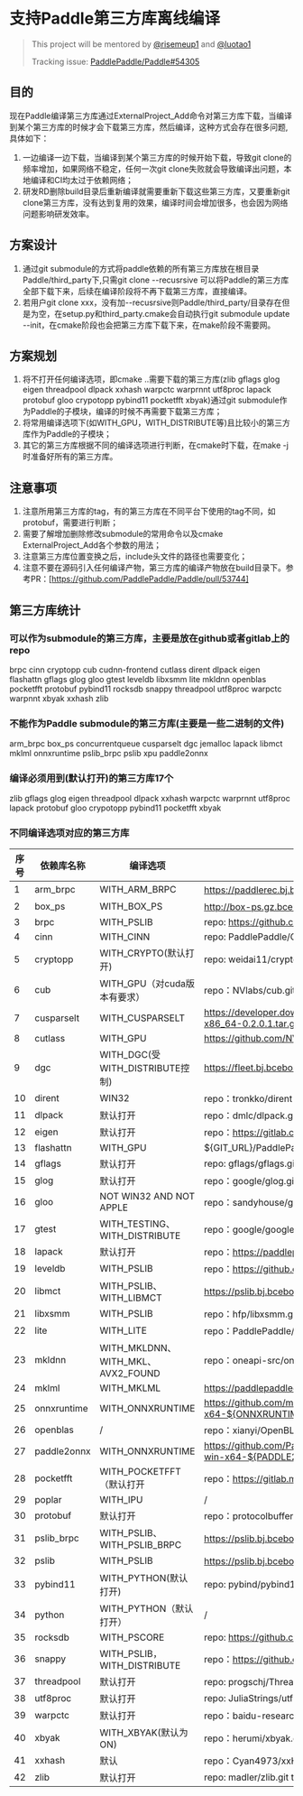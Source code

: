 # 支持Paddle第三方库离线编译

> This project will be mentored by [@risemeup1](https://github.com/risemeup1) and [@luotao1](https://github.com/luotao1)
> 
> Tracking issue: [PaddlePaddle/Paddle#54305](https://github.com/PaddlePaddle/Paddle/issues/54305)
## 目的
现在Paddle编译第三方库通过ExternalProject_Add命令对第三方库下载，当编译到某个第三方库的时候才会下载第三方库，然后编译，这种方式会存在很多问题,具体如下：
1. 一边编译一边下载，当编译到某个第三方库的时候开始下载，导致git clone的频率增加，如果网络不稳定，任何一次git clone失败就会导致编译出问题，本地编译和CI均太过于依赖网络；
2. 研发RD删除build目录后重新编译就需要重新下载这些第三方库，又要重新git clone第三方库，没有达到复用的效果，编译时间会增加很多，也会因为网络问题影响研发效率。

## 方案设计
1. 通过git submodule的方式将paddle依赖的所有第三方库放在根目录Paddle/third_party下,只需git clone --recusrsive 可以将Paddle的第三方库全部下载下来，后续在编译阶段将不再下载第三方库，直接编译。
2. 若用户git clone  xxx，没有加--recusrsive则Paddle/third_party/目录存在但是为空，在setup.py和third_party.cmake会自动执行git submodule update --init，在cmake阶段也会把第三方库下载下来，在make阶段不需要网。
## 方案规划
1. 将不打开任何编译选项，即cmake ..需要下载的第三方库(zlib gflags glog eigen threadpool dlpack xxhash warpctc warprnnt utf8proc lapack protobuf gloo crypotopp pybind11 pocketfft xbyak)通过git submodule作为Paddle的子模块，编译的时候不再需要下载第三方库；
2. 将常用编译选项下(如WITH_GPU，WITH_DISTRIBUTE等)且比较小的第三方库作为Paddle的子模块；
3. 其它的第三方库根据不同的编译选项进行判断，在cmake时下载，在make -j时准备好所有的第三方库。

## 注意事项
1. 注意所用第三方库的tag，有的第三方库在不同平台下使用的tag不同，如protobuf，需要进行判断；
2. 需要了解增加删除修改submodule的常用命令以及cmake ExternalProject_Add各个参数的用法；
3. 注意第三方库位置变换之后，include头文件的路径也需要变化；
4. 注意不要在源码引入任何编译产物，第三方库的编译产物放在build目录下。参考PR：[https://github.com/PaddlePaddle/Paddle/pull/53744]

## 第三方库统计
### 可以作为submodule的第三方库，主要是放在github或者gitlab上的repo
brpc cinn cryptopp cub cudnn-frontend cutlass dirent dlpack eigen flashattn gflags glog gloo gtest leveldb libxsmm lite
mkldnn openblas pocketfft protobuf pybind11 rocksdb snappy threadpool utf8proc warpctc warpnnt xbyak xxhash zlib

### 不能作为Paddle submodule的第三方库(主要是一些二进制的文件)
arm_brpc box_ps concurrentqueue cusparselt dgc jemalloc lapack libmct mklml onnxruntime pslib_brpc pslib xpu paddle2onnx

### 编译必须用到(默认打开)的第三方库17个
zlib gflags glog eigen threadpool dlpack xxhash warpctc warprnnt utf8proc lapack protobuf gloo crypotopp pybind11 pocketfft xbyak

### 不同编译选项对应的第三方库
|序号|依赖库名称|编译选项|paddle使用的安装包、repo及tag/commit|
|-------|----|-------|-------|
|1|arm_brpc|WITH_ARM_BRPC|https://paddlerec.bj.bcebos.com/online_infer/arm_brpc_ubuntu18/output.tar.gz 1.1.0版本|
|2|box_ps|WITH_BOX_PS|http://box-ps.gz.bcebos.com/box_ps.tar.gz 0.1.1版本|
|3|brpc|WITH_PSLIB|repo: https://github.com/wangjiawei04/brpc tag: e203afb794caf027da0f1e0776443e7d20c0c28e|
|4|cinn|WITH_CINN|repo: PaddlePaddle/CINN.git tag: release/v0.2|
|5|cryptopp|WITH_CRYPTO(默认打开)|repo: weidai11/cryptopp.git tag: CRYPTOPP_8_2_0|
|6|cub|WITH_GPU（对cuda版本有要求）|repo：NVlabs/cub.git tag：1.16.0（win32）、1.18.0（others|
|7|cusparselt|WITH_CUSPARSELT|https://developer.download.nvidia.com/compute/libcusparse-lt/0.2.0/local_installers/libcusparse_lt-linux-x86_64-0.2.0.1.tar.gz|
|8|cutlass|WITH_GPU|https://github.com/NVIDIA/cutlass.git tag:v2.11.0|
|9|dgc|WITH_DGC(受WITH_DISTRIBUTE控制)|https://fleet.bj.bcebos.com/dgc/collective_f66ef73.tgz|
|10|dirent|WIN32|repo：tronkko/dirent tag：1.23.2|
|11|dlpack|默认打开|repo：dmlc/dlpack.git tag：v0.4|
|12|eigen|默认打开|repo：https://gitlab.com/libeigen/eigen.git tag：f612df273689a19d25b45ca4f8269463207c4fee|
|13|flashattn|WITH_GPU|${GIT_URL}/PaddlePaddle/flash-attention.git tag:18106c1ba0ccee81b97ca947397c08a141815a47|
|14|gflags|默认打开|repo: gflags/gflags.git tag: v2.2.2|
|15|glog|默认打开|repo：google/glog.git tag：v0.4.0|
|16|gloo|NOT WIN32 AND NOT APPLE|repo：sandyhouse/gloo.git tag：v0.0.2|
|17|gtest|WITH_TESTING、WITH_DISTRIBUTE|repo：google/googletest.git tag：release-1.8.1|
|18|lapack|默认打开|repo：https://paddlepaddledeps.bj.bcebos.com/lapack_lnx_v3.10.0.20210628.tar.gz|
|19|leveldb|WITH_PSLIB|repo：https://github.com/google/leveldb tag：v1.18|
|20|libmct|WITH_PSLIB、WITH_LIBMCT|https://pslib.bj.bcebos.com/libmct/libmct.tar.gz 0.1.0版本|
|21|libxsmm|WITH_PSLIB|repo：hfp/libxsmm.git tag：7cc03b5b342fdbc6b6d990b190671c5dbb8489a2|
|22|lite|WITH_LITE|repo：PaddlePaddle/Paddle-Lite.git tag：81ef66554099800c143a0feff6e0a491b3b0d12e|
|23|mkldnn|WITH_MKLDNN、WITH_MKL、AVX2_FOUND|repo：oneapi-src/oneDNN.git tag：9b186765dded79066e0cd9c17eb70b680b76fb8e|
|24|mklml|WITH_MKLML|https://paddlepaddledeps.bj.bcebos.com/mklml_win_2019.0.5.20190502.zip|
|25|onnxruntime|WITH_ONNXRUNTIME|https://github.com/microsoft/onnxruntime/releases/download/v${ONNXRUNTIME_VERSION}onnxruntime-win-x64-${ONNXRUNTIME_VERSION}.zip|
|26|openblas|/|repo：xianyi/OpenBLAS.git tag：v0.3.7|
|27|paddle2onnx|WITH_ONNXRUNTIME|https://github.com/PaddlePaddle/Paddle2ONNX/releases/download/v${PADDLE2ONNX_VERSION}/paddle2onnx-win-x64-${PADDLE2ONNX_VERSION}.zip|
|28|pocketfft|WITH_POCKETFFT（默认打开|repo：https://gitlab.mpcdf.mpg.de/mtr/pocketfft.git tag：release_for_eigen|
|29|poplar|WITH_IPU|/|
|30|protobuf|默认打开|repo：protocolbuffers/protobuf.git tag：9f75c5aa851cd877fb0d93ccc31b8567a6706546|
|31|pslib_brpc|WITH_PSLIB、WITH_PSLIB_BRPC|https://pslib.bj.bcebos.com/pslib_brpc.tar.gz 0.1.0版本|
|32|pslib|WITH_PSLIB|https://pslib.bj.bcebos.com/pslib_brpc.tar.gz 0.1.0版本|
|33|pybind11|WITH_PYTHON(默认打开)|repo: pybind/pybind11.git|tag: v2.4.3|
|34|python|WITH_PYTHON（默认打开）|/|
|35|rocksdb|WITH_PSCORE|repo: https://github.com/facebook/rocksdb tag: v6.10.1|
|36|snappy|WITH_PSLIB，WITH_DISTRIBUTE|repo：https://github.com/google/snappy tag：1.1.7|
|37|threadpool|默认打开|repo: progschj/ThreadPool.git tag: 9a42ec1e329f259a5f4881a291db1dcb8f2ad9040｜
|38|utf8proc|默认打开|repo: JuliaStrings/utf8proc.git tag: v2.6.1|
|39|warpctc|默认打开|repo：baidu-research/warp-ctc.git tag：37ece0e1bbe8a0019a63ac7e6462c36591c66a5b|
|40|xbyak|WITH_XBYAK(默认为ON)|repo：herumi/xbyak.git tag：v5.81|
|41|xxhash|默认|repo：Cyan4973/xxHash.git tag：v0.6.5|
|42|zlib|默认打开|repo: madler/zlib.git tag: v1.2.8|






